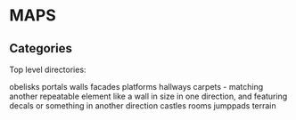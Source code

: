 # MAPS

## Categories

Top level directories:

obelisks
portals
walls
facades
platforms
hallways
carpets - matching another repeatable element like a wall in size in one direction, and featuring decals or something in another direction
castles
rooms
jumppads
terrain



###



